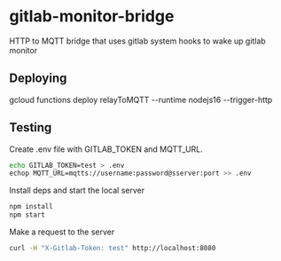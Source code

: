 # gitlab-monitor-bridge

HTTP to MQTT bridge that uses gitlab system hooks to wake up gitlab monitor

## Deploying

gcloud functions deploy relayToMQTT --runtime nodejs16 --trigger-http

## Testing

Create .env file with GITLAB_TOKEN and MQTT_URL.

```bash
echo GITLAB_TOKEN=test > .env
echop MQTT_URL=mqtts://username:password@sserver:port >> .env
```

Install deps and start the local server

```bash
npm install
npm start
```

Make a request to the server

```bash
curl -H "X-Gitlab-Token: test" http://localhost:8080
```
